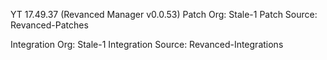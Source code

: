 YT 17.49.37 (Revanced Manager v0.0.53)
Patch Org: Stale-1
Patch Source: Revanced-Patches

Integration Org: Stale-1
Integration Source: Revanced-Integrations


